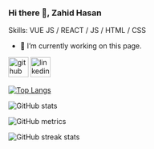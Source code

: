 ### Hi there 👋, Zahid Hasan


Skills: VUE JS / REACT / JS / HTML / CSS

- 🔭 I’m currently working on this page. 


[<img src='https://cdn.jsdelivr.net/npm/simple-icons@3.0.1/icons/github.svg' alt='github' height='40'>](https://github.com/Zahid-Hasan-97)  [<img src='https://cdn.jsdelivr.net/npm/simple-icons@3.0.1/icons/linkedin.svg' alt='linkedin' height='40'>](https://www.linkedin.com/in/zahid-hasan-ab3b9418a/)  

[![Top Langs](https://github-readme-stats.vercel.app/api/top-langs/?username=Zahid-Hasan-97)](https://github.com/anuraghazra/github-readme-stats)

![GitHub stats](https://github-readme-stats.vercel.app/api?username=Zahid-Hasan-97&show_icons=true)  

![GitHub metrics](https://metrics.lecoq.io/Zahid-Hasan-97)  

![GitHub streak stats](https://streak-stats.demolab.com/?user=Zahid-Hasan-97)  

